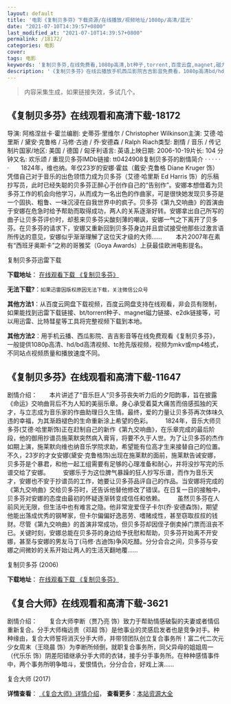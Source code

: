 ```yaml
---
layout: default
title: '电影《复制贝多芬》下载资源/在线播放/视频地址/1080p/高清/蓝光'
date: "2021-07-10T14:39:57+0800"
last_modified_at: "2021-07-10T14:39:57+0800"
permalink: /18172/
categories: 电影
cover:
tags: 电影
keywords: '复制贝多芬,在线免费看,1080p高清,bt种子,torrent,百度云盘,magnet,磁力链,迅雷下载资源'
description: '《复制贝多芬》在线云播放手机西瓜影院吉吉影音免费看，1080p高清bd/hd未删减完整版和tc抢先枪版，mkv/mp4格式，附带bt/torrent种子、magnet/磁力链、百度云盘、网盘资源迅雷下载链接'
---
```


>内容采集生成，如果链接失效，多试几个。


## 《复制贝多芬》在线观看和高清下载-18172

导演: 阿格涅丝卡·霍兰编剧: 史蒂芬·里维尔 / Christopher Wilkinson主演: 艾德·哈里斯 / 黛安·克鲁格 / 马修·古迪 / 乔·安德森 / Ralph Riach类型: 剧情 / 音乐 / 传记制片国家/地区: 美国 / 德国 / 匈牙利语言: 英语上映日期: 2006-10-19片长: 104 分钟又名: 欢乐颂 / 重现贝多芬IMDb链接: tt0424908复制贝多芬的剧情简介  ·  ·  ·  ·  ·  ·　　1824年，维也纳。年仅23岁的安娜·霍兹（戴安·克鲁格 Diane Kruger 饰）凭借自己对于音乐的出色领悟力成为贝多芬（艾德·哈里斯 Ed Harris 饰）的乐稿抄写员，此时已经失聪的贝多芬正醉心于创作自己的“告别作”。安娜本想借着为贝多芬工作的机会向他学习，从而成为一名出色的作曲家，可是很快她发现贝多芬是一个固执、粗鲁、一味沉浸在自我世界中的疯子。贝多芬《第九交响曲》的首演由于安娜在危急时给予帮助而取得成功，两人的关系逐渐好转。安娜拿出自己所写的曲子让贝多芬评价时，却惹来贝多芬尖酸刻薄的嘲讽，安娜一气之下离开了贝多芬。在贝多芬的请求下，安娜又重新回到贝多芬身边并且尝试接受他那些过激言语所传达的意见，安娜似乎渐渐理解了这位天才级的大师…… 　　本片2007年在素有“西班牙奥斯卡”之称的哥雅奖（Goya Awards）上获最佳欧洲电影提名。


复制贝多芬迅雷下载

**下载地址**： [在线观看下载 《复制贝多芬》](https://www.993dy.com//vod-detail-id-30494.html) 


**无法下载?**：`如果迅雷因版权原因无法下载，关注微信公众号 `

**其他方法1**：从百度云网盘下载视频，百度云网盘支持在线观看，非会员有限制，如果能找到迅雷下载链接、bt/torrent种子、magnet磁力链接、e2dk链接等，可以用迅雷、比特彗星等工具将完整视频下载到本地。

**其他方法2**：用手机云播、西瓜影院、吉吉影音等在线免费观看《复制贝多芬》，一般提供1080p高清、hd/bd高清视频、tc抢先版视频，视频为mkv或mp4格式，不同站点视频质量和播放速度不同。


## 《复制贝多芬》在线观看和高清下载-11647

剧情介绍：　　本片讲述了“音乐巨人”贝多芬丧失听力后的夕阳韵事，旨在披露《命运》交响曲背后不为人知的美丽乐章。身心承受着莫大痛苦而倍感孤独的天才，与立志成为音乐家的作曲助理日久生情。最终，爱的力量让贝多芬再次体味久违的幸福，为其渐趋褪色的生命重新涂上希望的色彩。 　　1824年，音乐大师贝多芬(艾德·哈里斯饰)正在赶制自己的新作《第九交响曲》，在乐章完成的最后阶段，他的御用抄谱员施莱默突然病入膏肓，将要不久于人世。为了让贝多芬的杰作如期上演，施莱默向维也纳音乐学院求助，希望能有位高才生来接替自己的位置。不久，23岁的才女安娜(黛安·克鲁格饰)出现在施莱默的面前，施莱默告诫安娜，贝多芬是个暴君，和他一起工组需要有足够的心理准备和耐心，并将没抄写完的乐谱交给了安娜。 　　安娜乐于为这位脾气暴躁的狂人抄写乐谱，而作为音乐天才，安娜也不安于抄谱员的工作，她要让贝多芬品评自己的作品。当安娜将完成的《第九交响曲》交给贝多芬时，还告诉他替他修改了错误。在日复一日的接触中，贝多芬对安娜的态度由最初的怀疑逐渐转变成信任和依赖。 　　虽然贝多芬在人前风光无限，但生活中也有难言之隐。他非常宠爱侄子卡尔(乔·安德森饰)，期望他能出落成优秀的钢琴家，但卡尔偏偏好逸恶劳、嗜赌成性，甚至窃取叔叔的钱财。尽管《第九交响曲》的首演非常成功，但贝多芬却因侄子倒卖掉门票而沮丧不已。关键时刻，安娜总能在贝多芬的身边给予抚慰和帮助，贝多芬开始离不开安娜，甚至与安娜的男友马丁(马修·古迪饰)争风吃醋。分分合合之间，贝多芬与安娜之间微妙的关系开始让两人的生活天翻地覆……


复制贝多芬 (2006)

**下载地址**： [在线观看下载 《复制贝多芬》](https://www.btbtdy.me/btdy/dy7569.html) 


## 《复合大师》在线观看和高清下载-3621

剧情介绍：　　复合大师李断（贾乃亮 饰）致力于帮助情感破裂的夫妻或者情侣重新复合。分手大师梅远贵（邓超 饰）是他事业的灵感启发者也是竞争对手。种种缘由，复合大师誓将消灭分手大师，并带领团队创立复合事务所！富二代二次元少女周末（王晓晨 饰）为李断所倾倒，就职复合事务所，同父异母的姐姐周一（代乐乐 饰）阴差阳错继承分手大师的衣钵，接手分手事务所。在种种感情事件中，两个事务所明争暗斗，爱恨情仇，分分合合，好戏上演……


复合大师 (2017)

**详情查看**： [《复合大师》详情介绍](/movie/3621/)， **查看更多**：[本站资源大全](/movie/t/all/)

